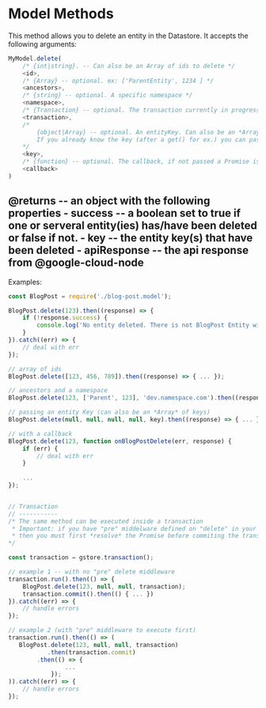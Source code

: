 # Model Methods

This method allows you to delete an entity in the Datastore. It accepts the following arguments:

```js
MyModel.delete(
    /* {int|string}. -- Can also be an Array of ids to delete */
    <id>,
    /* {Array} -- optional. ex: ['ParentEntity', 1234 ] */
    <ancestors>,
    /* {string} -- optional. A specific namespace */
    <namespace>,
    /* {Transaction} -- optional. The transaction currently in progress */
    <transaction>,
    /*
        {object|Array} -- optional. An entityKey. Can also be an *Array* of keys.
        If you already know the key (after a get() for ex.) you can pass it here.
    */
    <key>,
    /* {function} -- optional. The callback, if not passed a Promise is returned */
    <callback>
)
```

**@returns** -- an object with the following properties
    - success -- a boolean set to true if one or serveral entity(ies) has/have been deleted or false if not.
    - key -- the entity key(s) that have been deleted
    - apiResponse -- the api response from @google-cloud-node
---

Examples:

```js
const BlogPost = require('./blog-post.model');

BlogPost.delete(123).then((response) => {
    if (!response.success) {
        console.log('No entity deleted. There is not BlogPost Entity with the id provided');
    }
}).catch((err) => {
    // deal with err
});

// array of ids
BlogPost.delete([123, 456, 789]).then((response) => { ... });

// ancestors and a namespace
BlogPost.delete(123, ['Parent', 123], 'dev.namespace.com').then((response) => { ... });

// passing an entity Key (can also be an *Array* of keys)
BlogPost.delete(null, null, null, null, key).then((response) => { ... });

// with a callback
BlogPost.delete(123, function onBlogPostDelete(err, response) {
    if (err) {
        // deal with err
    }
    
    ...
});


// Transaction
// -----------
/* The same method can be executed inside a transaction
 * Important: if you have "pre" middelware defined on "delete" in your schema,
 * then you must first *resolve* the Promise before commiting the transaction
*/

const transaction = gstore.transaction();

// example 1 -- with no "pre" delete middleware
transaction.run().then(() => {
    BlogPost.delete(123, null, null, transaction); 
    transaction.commit().then(() { ... })
}).catch((err) => {
    // handle errors 
});

// example 2 (with "pre" middleware to execute first)
transaction.run().then(() => ( 
   BlogPost.delete(123, null, null, transaction)
           .then(transaction.commit)
   	    .then(() => {
                ...
    	    });
)).catch((err) => {
    // handle errors 
});

```
